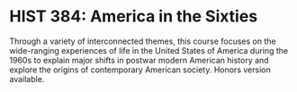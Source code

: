 # HIST 384: America in the Sixties

Through a variety of interconnected themes, this course focuses on the wide-ranging experiences of life in the United States of America during the 1960s to explain major shifts in postwar modern American history and explore the origins of contemporary American society. Honors version available.